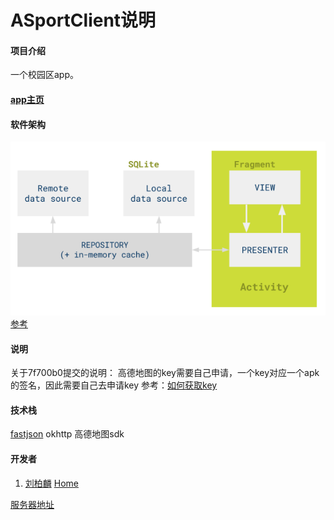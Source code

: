 # ASportClient说明

#### 项目介绍
一个校园区app。
#### [app主页](https://liubailin2017.github.io/2018/06/16/my-shool-main-page/)

#### 软件架构

![软件架构说明](./img__/mvp.png)
[参考](https://github.com/googlesamples/android-architecture/tree/todo-mvp/)

#### 说明
关于7f700b0提交的说明：
    高德地图的key需要自己申请，一个key对应一个apk的签名，因此需要自己去申请key
参考：[如何获取key](http://lbs.amap.com/api/android-sdk/guide/create-project/get-key)
#### 技术栈
[fastjson](https://gitee.com/wenshao/fastjson)
okhttp
高德地图sdk
#### 开发者
1. [刘柏麟](https://gitee.com/liubailin2017)   [Home](https://liubailin2017.github.io/)


[服务器地址](https://gitee.com/liubailin2017/comm)